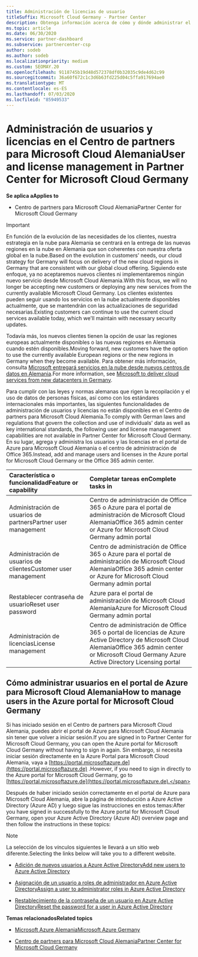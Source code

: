 ```yaml
---
title: Administración de licencias de usuario
titleSuffix: Microsoft Cloud Germany - Partner Center
description: Obtenga información acerca de cómo y dónde administrar el centro de partners para Microsoft Cloud asociados, clientes y licencias de Alemania, así como restablecimientos de contraseña.
ms.topic: article
ms.date: 06/30/2020
ms.service: partner-dashboard
ms.subservice: partnercenter-csp
author: sodeb
ms.author: sodeb
ms.localizationpriority: medium
ms.custom: SEOMAY.20
ms.openlocfilehash: 9118745b19d48d572378df0b32035c9de4d62c99
ms.sourcegitcommit: 36a60f672c1c3d6b63fd225d04c5ffa917694ae0
ms.translationtype: MT
ms.contentlocale: es-ES
ms.lasthandoff: 07/03/2020
ms.locfileid: "85949533"
---
```

# <a name="user-and-license-management-in-partner-center-for-microsoft-cloud-germany"></a><span data-ttu-id="bcfad-103">Administración de usuarios y licencias en el Centro de partners para Microsoft Cloud Alemania</span><span class="sxs-lookup"><span data-stu-id="bcfad-103">User and license management in Partner Center for Microsoft Cloud Germany</span></span>

<span data-ttu-id="bcfad-104">**Se aplica a**</span><span class="sxs-lookup"><span data-stu-id="bcfad-104">**Applies to**</span></span>

-  <span data-ttu-id="bcfad-105">Centro de partners para Microsoft Cloud Alemania</span><span class="sxs-lookup"><span data-stu-id="bcfad-105">Partner Center for Microsoft Cloud Germany</span></span>

> [!IMPORTANT]
> <span data-ttu-id="bcfad-106">En función de la evolución de las necesidades de los clientes, nuestra estrategia en la nube para Alemania se centrará en la entrega de las nuevas regiones en la nube en Alemania que son coherentes con nuestra oferta global en la nube.</span><span class="sxs-lookup"><span data-stu-id="bcfad-106">Based on the evolution in customers' needs, our cloud strategy for Germany will focus on delivery of the new cloud regions in Germany that are consistent with our global cloud offering.</span></span> <span data-ttu-id="bcfad-107">Siguiendo este enfoque, ya no aceptaremos nuevos clientes ni implementaremos ningún nuevo servicio desde Microsoft Cloud Alemania.</span><span class="sxs-lookup"><span data-stu-id="bcfad-107">With this focus, we will no longer be accepting new customers or deploying any new services from the currently available Microsoft Cloud Germany.</span></span> <span data-ttu-id="bcfad-108">Los clientes existentes pueden seguir usando los servicios en la nube actualmente disponibles actualmente, que se mantendrán con las actualizaciones de seguridad necesarias.</span><span class="sxs-lookup"><span data-stu-id="bcfad-108">Existing customers can continue to use the current cloud services available today, which we'll maintain with necessary security updates.</span></span>
>  
> <span data-ttu-id="bcfad-109">Todavía más, los nuevos clientes tienen la opción de usar las regiones europeas actualmente disponibles o las nuevas regiones en Alemania cuando estén disponibles.</span><span class="sxs-lookup"><span data-stu-id="bcfad-109">Moving forward, new customers have the option to use the currently available European regions or the new regions in Germany when they become available.</span></span> <span data-ttu-id="bcfad-110">Para obtener más información, consulta [Microsoft entregará servicios en la nube desde nuevos centros de datos en Alemania](https://news.microsoft.com/europe/2018/08/31/microsoft-to-deliver-cloud-services-from-new-datacentres-in-germany-in-2019-to-meet-evolving-customer-needs/).</span><span class="sxs-lookup"><span data-stu-id="bcfad-110">For more information, see [Microsoft to deliver cloud services from new datacenters in Germany](https://news.microsoft.com/europe/2018/08/31/microsoft-to-deliver-cloud-services-from-new-datacentres-in-germany-in-2019-to-meet-evolving-customer-needs/).</span></span>

<span data-ttu-id="bcfad-111">Para cumplir con las leyes y normas alemanas que rigen la recopilación y el uso de datos de personas físicas, así como con los estándares internacionales más importantes, las siguientes funcionalidades de administración de usuarios y licencias no están disponibles en el Centro de partners para Microsoft Cloud Alemania.</span><span class="sxs-lookup"><span data-stu-id="bcfad-111">To comply with German laws and regulations that govern the collection and use of individuals' data as well as key international standards, the following user and license management capabilities are not available in Partner Center for Microsoft Cloud Germany.</span></span> <span data-ttu-id="bcfad-112">En su lugar, agrega y administra los usuarios y las licencias en el portal de Azure para Microsoft Cloud Alemania o el centro de administración de Office 365.</span><span class="sxs-lookup"><span data-stu-id="bcfad-112">Instead, add and manage users and licenses in the Azure portal for Microsoft Cloud Germany or the Office 365 admin center.</span></span>

<span data-ttu-id="bcfad-113">Característica o funcionalidad</span><span class="sxs-lookup"><span data-stu-id="bcfad-113">Feature or capability</span></span> | <span data-ttu-id="bcfad-114">Completar tareas en</span><span class="sxs-lookup"><span data-stu-id="bcfad-114">Complete tasks in</span></span>
:--- | :---
<span data-ttu-id="bcfad-115">Administración de usuarios de partners</span><span class="sxs-lookup"><span data-stu-id="bcfad-115">Partner user management</span></span> | <span data-ttu-id="bcfad-116">Centro de administración de Office 365 o Azure para el portal de administración de Microsoft Cloud Alemania</span><span class="sxs-lookup"><span data-stu-id="bcfad-116">Office 365 admin center or Azure for Microsoft Cloud Germany admin portal</span></span>
<span data-ttu-id="bcfad-117">Administración de usuarios de clientes</span><span class="sxs-lookup"><span data-stu-id="bcfad-117">Customer user management</span></span> | <span data-ttu-id="bcfad-118">Centro de administración de Office 365 o Azure para el portal de administración de Microsoft Cloud Alemania</span><span class="sxs-lookup"><span data-stu-id="bcfad-118">Office 365 admin center or Azure for Microsoft Cloud Germany admin portal</span></span>
<span data-ttu-id="bcfad-119">Restablecer contraseña de usuario</span><span class="sxs-lookup"><span data-stu-id="bcfad-119">Reset user password</span></span> | <span data-ttu-id="bcfad-120">Azure para el portal de administración de Microsoft Cloud Alemania</span><span class="sxs-lookup"><span data-stu-id="bcfad-120">Azure for Microsoft Cloud Germany admin portal</span></span>
<span data-ttu-id="bcfad-121">Administración de licencias</span><span class="sxs-lookup"><span data-stu-id="bcfad-121">License management</span></span> | <span data-ttu-id="bcfad-122">Centro de administración de Office 365 o portal de licencias de Azure Active Directory de Microsoft Cloud Alemania</span><span class="sxs-lookup"><span data-stu-id="bcfad-122">Office 365 admin center or Microsoft Cloud Germany Azure Active Directory Licensing portal</span></span>

## <a name="how-to-manage-users-in-the-azure-portal-for-microsoft-cloud-germany"></a><span data-ttu-id="bcfad-123">Cómo administrar usuarios en el portal de Azure para Microsoft Cloud Alemania</span><span class="sxs-lookup"><span data-stu-id="bcfad-123">How to manage users in the Azure portal for Microsoft Cloud Germany</span></span> 

<span data-ttu-id="bcfad-124">Si has iniciado sesión en el Centro de partners para Microsoft Cloud Alemania, puedes abrir el portal de Azure para Microsoft Cloud Alemania sin tener que volver a iniciar sesión.</span><span class="sxs-lookup"><span data-stu-id="bcfad-124">If you are signed in to Partner Center for Microsoft Cloud Germany, you can open the Azure portal for Microsoft Cloud Germany without having to sign in again.</span></span> <span data-ttu-id="bcfad-125">Sin embargo, si necesita iniciar sesión directamente en la Azure Portal para Microsoft Cloud Alemania, vaya a [https://portal.microsoftazure.de](https://portal.microsoftazure.de) .</span><span class="sxs-lookup"><span data-stu-id="bcfad-125">However, if you need to sign in directly to the Azure portal for Microsoft Cloud Germany, go to [https://portal.microsoftazure.de](https://portal.microsoftazure.de).</span></span> 

<span data-ttu-id="bcfad-126">Después de haber iniciado sesión correctamente en el portal de Azure para Microsoft Cloud Alemania, abre la página de introducción a Azure Active Directory (Azure AD) y luego sigue las instrucciones en estos temas:</span><span class="sxs-lookup"><span data-stu-id="bcfad-126">After you have signed in successfully to the Azure portal for Microsoft Cloud Germany, open your Azure Active Directory (Azure AD) overview page and then follow the instructions in these topics:</span></span>

> [!NOTE]  
> <span data-ttu-id="bcfad-127">La selección de los vínculos siguientes le llevará a un sitio web diferente.</span><span class="sxs-lookup"><span data-stu-id="bcfad-127">Selecting the links below will take you to a different website.</span></span> 

-  [<span data-ttu-id="bcfad-128">Adición de nuevos usuarios a Azure Active Directory</span><span class="sxs-lookup"><span data-stu-id="bcfad-128">Add new users to Azure Active Directory</span></span>](https://docs.microsoft.com/azure/active-directory/active-directory-users-create-azure-portal)

-  [<span data-ttu-id="bcfad-129">Asignación de un usuario a roles de administrador en Azure Active Directory</span><span class="sxs-lookup"><span data-stu-id="bcfad-129">Assign a user to administrator roles in Azure Active Directory</span></span>](https://docs.microsoft.com/azure/active-directory/active-directory-users-assign-role-azure-portal)

-  [<span data-ttu-id="bcfad-130">Restablecimiento de la contraseña de un usuario en Azure Active Directory</span><span class="sxs-lookup"><span data-stu-id="bcfad-130">Reset the password for a user in Azure Active Directory</span></span>](https://docs.microsoft.com/azure/active-directory/active-directory-users-reset-password-azure-portal)

<span data-ttu-id="bcfad-131">**Temas relacionados**</span><span class="sxs-lookup"><span data-stu-id="bcfad-131">**Related topics**</span></span>

-  [<span data-ttu-id="bcfad-132">Microsoft Azure Alemania</span><span class="sxs-lookup"><span data-stu-id="bcfad-132">Microsoft Azure Germany</span></span>](https://azure.microsoft.com/global-infrastructure/germany/)

-  [<span data-ttu-id="bcfad-133">Centro de partners para Microsoft Cloud Alemania</span><span class="sxs-lookup"><span data-stu-id="bcfad-133">Partner Center for Microsoft Cloud Germany</span></span>](partner-center-for-microsoft-cloud-germany.md)


